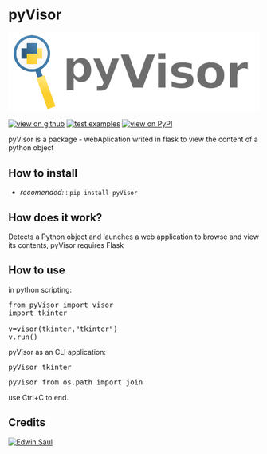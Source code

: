 # pyVisor

![LogoPyVisor](https://raw.githubusercontent.com/Saul11235/pyVisor/refs/heads/master/logo.svg)

[![view on github](https://img.shields.io/badge/-view_on_github-blue)](https://github.com/Saul11235/pyVisor)
[![test examples](https://img.shields.io/badge/-test_examples-green)](https://github.com/Saul11235/pyVisor/tree/master/test)
[![view on PyPI](https://img.shields.io/badge/-view_on_PyPI-red)](https://pypi.org/project/pyVisor/)


pyVisor is a package - webAplication writed in flask to
view the content of a python object

## How to install 

- *recomended:* : <code>pip install pyVisor</code>


## How does it work?

Detects a Python object and launches a web application 
to browse and view its contents, pyVisor requires Flask

## How to use

in python scripting:
<pre>
from pyVisor import visor
import tkinter

v=visor(tkinter,"tkinter")
v.run()
</pre>

pyVisor as an CLI application:
<pre>
pyVisor tkinter
</pre>
<pre>
pyVisor from os.path import join
</pre>

use Ctrl+C to end.

## Credits

[![Edwin Saul](https://img.shields.io/badge/-Writed_by_Edwin_Saul-black)](https://edwinsaul.com)

